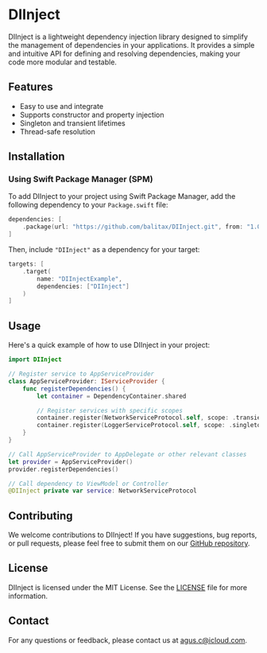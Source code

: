 # DIInject

DIInject is a lightweight dependency injection library designed to simplify the management of dependencies in your applications. It provides a simple and intuitive API for defining and resolving dependencies, making your code more modular and testable.

## Features

- Easy to use and integrate
- Supports constructor and property injection
- Singleton and transient lifetimes
- Thread-safe resolution

## Installation

### Using Swift Package Manager (SPM)

To add DIInject to your project using Swift Package Manager, add the following dependency to your `Package.swift` file:

```swift
dependencies: [
    .package(url: "https://github.com/balitax/DIInject.git", from: "1.0.3")
]
```

Then, include `"DIInject"` as a dependency for your target:

```swift
targets: [
    .target(
        name: "DIInjectExample",
        dependencies: ["DIInject"]
    )
]
```

## Usage

Here's a quick example of how to use DIInject in your project:

```swift
import DIInject

// Register service to AppServiceProvider
class AppServiceProvider: IServiceProvider {
    func registerDependencies() {
        let container = DependencyContainer.shared

        // Register services with specific scopes
        container.register(NetworkServiceProtocol.self, scope: .transient) { NetworkService() }
        container.register(LoggerServiceProtocol.self, scope: .singleton) { LoggerService.shared }
    }
}

// Call AppServiceProvider to AppDelegate or other relevant classes
let provider = AppServiceProvider()
provider.registerDependencies()

// Call dependency to ViewModel or Controller
@DIInject private var service: NetworkServiceProtocol
```

## Contributing

We welcome contributions to DIInject! If you have suggestions, bug reports, or pull requests, please feel free to submit them on our [GitHub repository](https://github.com/balitax/DIInject).

## License

DIInject is licensed under the MIT License. See the [LICENSE](LICENSE.md) file for more information.

## Contact

For any questions or feedback, please contact us at [agus.c@icloud.com](mailto:agus.c@icloud.com).
